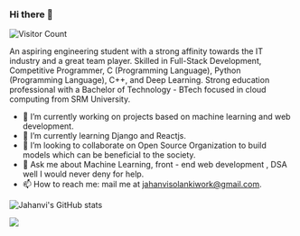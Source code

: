 ### Hi there 👋
![Visitor Count](https://profile-counter.glitch.me/{JAHANVISOLANKI5475}/count.svg)

An aspiring engineering student with a strong affinity towards the IT industry and a great team player. Skilled in Full-Stack Development, Competitive Programmer, C (Programming Language), Python (Programming Language), C++, and Deep Learning. Strong education professional with a Bachelor of Technology - BTech focused in cloud computing from SRM University.

- 🔭 I’m currently working on projects based on  machine learning and web development.
- 🌱 I’m currently learning Django and Reactjs.
- 👯 I’m looking to collaborate on Open Source Organization to build models which can be beneficial to the society.
- 💬 Ask me about Machine Learning, front - end web development , DSA well I would never deny for help.
- 📫 How to reach me: mail me at jahanvisolankiwork@gmail.com.

![Jahanvi's GitHub stats](https://github-readme-stats.vercel.app/api?username=JAHANVISOLANKI5475&show_icons=true&theme=radical)

<a href="https://github.com/anuraghazra/convoychat">
  <img align="center" src="https://github-readme-stats.vercel.app/api/top-langs/?username=JAHANVISOLANKI5475" />
</a>







